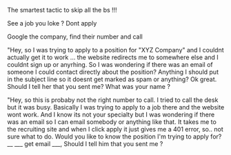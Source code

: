 The smartest tactic to skip all the bs !!!

See a job you loke ? Dont apply

Google the company, find their number and call

"Hey, so I was trying to apply to a position for "XYZ Company" and I couldnt actually get it to work ... the website redirects me to somewhere else and I couldnt sign up or anyrhing. So I was wondering if there was an email of someone I could contact directly about the position? Anything I should put in the subject line so it doesnt get marked as spam or anything? Ok great. Should I tell her that you sent me? What was your name ?




"Hey, so this is probaby not the right number to call. I tried to call the desk but it was busy. Basically I was trying to apply to a job there and the website wont work. And I know its not your specialty but I was wondering if there was an email so I can email somebody or anything like that. It takes me to the recruiting site and when I click apply it just gives me a 401 error, so.. not sure what to do. Would you like to know the position I'm trying to apply for? __  ___  get email ___, Should I tell him that you sent me ?